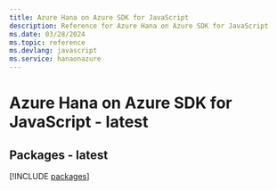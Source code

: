 ```yaml
---
title: Azure Hana on Azure SDK for JavaScript
description: Reference for Azure Hana on Azure SDK for JavaScript
ms.date: 03/28/2024
ms.topic: reference
ms.devlang: javascript
ms.service: hanaonazure
---
```

# Azure Hana on Azure SDK for JavaScript - latest
## Packages - latest
[!INCLUDE [packages](hana-on-azure-index.md)]